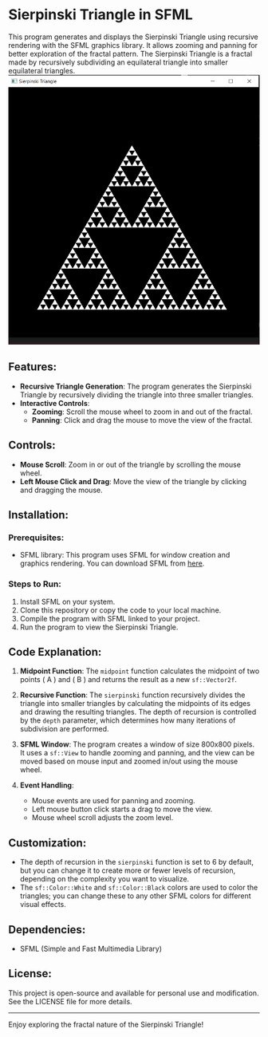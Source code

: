 # Sierpinski Triangle in SFML

This program generates and displays the Sierpinski Triangle using recursive rendering with the SFML graphics library. It allows zooming and panning for better exploration of the fractal pattern. The Sierpinski Triangle is a fractal made by recursively subdividing an equilateral triangle into smaller equilateral triangles.
![Sierpinski Triangle Example](sptringle.PNG)
## Features:
- **Recursive Triangle Generation**: The program generates the Sierpinski Triangle by recursively dividing the triangle into three smaller triangles.
- **Interactive Controls**:
  - **Zooming**: Scroll the mouse wheel to zoom in and out of the fractal.
  - **Panning**: Click and drag the mouse to move the view of the fractal.

## Controls:
- **Mouse Scroll**: Zoom in or out of the triangle by scrolling the mouse wheel.
- **Left Mouse Click and Drag**: Move the view of the triangle by clicking and dragging the mouse.

## Installation:

### Prerequisites:
- SFML library: This program uses SFML for window creation and graphics rendering. You can download SFML from [here](https://www.sfml-dev.org/download.php).

### Steps to Run:
1. Install SFML on your system.
2. Clone this repository or copy the code to your local machine.
3. Compile the program with SFML linked to your project.
4. Run the program to view the Sierpinski Triangle.

## Code Explanation:

1. **Midpoint Function**:
   The `midpoint` function calculates the midpoint of two points \( A \) and \( B \) and returns the result as a new `sf::Vector2f`.

2. **Recursive Function**:
   The `sierpinski` function recursively divides the triangle into smaller triangles by calculating the midpoints of its edges and drawing the resulting triangles. The depth of recursion is controlled by the `depth` parameter, which determines how many iterations of subdivision are performed.

3. **SFML Window**:
   The program creates a window of size 800x800 pixels. It uses a `sf::View` to handle zooming and panning, and the view can be moved based on mouse input and zoomed in/out using the mouse wheel.

4. **Event Handling**:
   - Mouse events are used for panning and zooming.
   - Left mouse button click starts a drag to move the view.
   - Mouse wheel scroll adjusts the zoom level.

## Customization:
- The depth of recursion in the `sierpinski` function is set to 6 by default, but you can change it to create more or fewer levels of recursion, depending on the complexity you want to visualize.
- The `sf::Color::White` and `sf::Color::Black` colors are used to color the triangles; you can change these to any other SFML colors for different visual effects.

## Dependencies:
- SFML (Simple and Fast Multimedia Library)

## License:
This project is open-source and available for personal use and modification. See the LICENSE file for more details.

---

Enjoy exploring the fractal nature of the Sierpinski Triangle!
